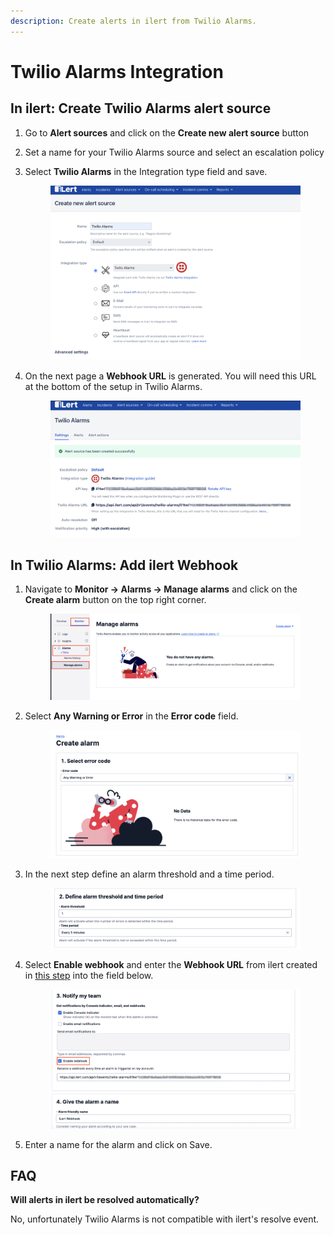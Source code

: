 ```yaml
---
description: Create alerts in ilert from Twilio Alarms.
---
```


# Twilio Alarms Integration

## In ilert: Create Twilio Alarms alert source

1. Go to **Alert sources** and click on the **Create new alert source** button
2. Set a name for your Twilio Alarms source and select an escalation policy
3.  Select **Twilio Alarms** in the Integration type field and save.



    <figure><img src="../.gitbook/assets/il-twilio-1.png" alt=""><figcaption></figcaption></figure>
4.  On the next page a **Webhook URL** is generated. You will need this URL at the bottom of the setup in Twilio Alarms.



    <figure><img src="../.gitbook/assets/il-twilio-1-1.png" alt=""><figcaption></figcaption></figure>

## In Twilio Alarms: Add ilert Webhook

1.  Navigate to **Monitor -> Alarms -> Manage alarms** and click on the **Create alarm** button on the top right corner.



    <figure><img src="../.gitbook/assets/twilio-1.png" alt=""><figcaption></figcaption></figure>
2.  Select **Any Warning or Error** in the **Error code** field.



    <figure><img src="../.gitbook/assets/twilio-2.png" alt=""><figcaption></figcaption></figure>
3.  In the next step define an alarm threshold and a time period.



    <figure><img src="../.gitbook/assets/twilio-3.png" alt=""><figcaption></figcaption></figure>
4.  Select **Enable webhook** and enter the **Webhook URL** from ilert created in [this step](twilio-alarms.md#in-ilert-create-twilio-alarms-alert-source) into the field below.



    <figure><img src="../.gitbook/assets/twilio-4-1.png" alt=""><figcaption></figcaption></figure>
5. Enter a name for the alarm and click on Save.

## FAQ

**Will alerts in ilert be resolved automatically?**

No, unfortunately Twilio Alarms is not compatible with ilert's resolve event.
